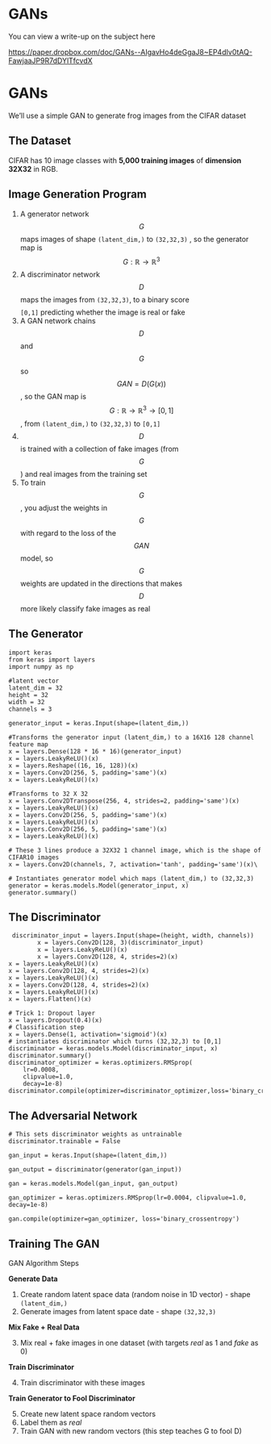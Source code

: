 # GANs

You can view a write-up on the subject here 

https://paper.dropbox.com/doc/GANs--AIgavHo4deGgaJ8~EP4dIv0tAQ-FawjaaJP9R7dDYlTfcvdX

# GANs
We’ll use a simple GAN to generate frog images from the CIFAR dataset


## The Dataset

CIFAR has 10 image classes with **5,000 training images** of **dimension 32X32** in RGB.


## Image Generation Program


1. A generator network $$G$$ maps images of shape `(latent_dim,)` to `(32,32,3)` , so the generator map is $$G: \mathbb{R}\rightarrow \mathbb{R}^3$$
2. A discriminator network $$D$$ maps the images from `(32,32,3)`, to a binary score $$$$`[0,1]` predicting whether the image is real or fake
3.  A GAN network chains $$D$$ and $$G$$ so $$GAN = D(G(x))$$, so the GAN map is $$G: \mathbb{R} \rightarrow \mathbb{R}^3 \rightarrow [0,1]$$, from `(latent_dim,)` to `(32,32,3)` to `[0,1]`
4. $$D$$ is trained with a collection of fake images (from $$G$$) and real images from the training set
5. To train $$G$$, you adjust the weights in $$G$$ with regard to the loss of the $$GAN$$ model, so $$G$$ weights are updated in the directions that makes $$D$$ more likely classify fake images as real



## The Generator 


    import keras
    from keras import layers
    import numpy as np
    
    #latent vector
    latent_dim = 32
    height = 32
    width = 32
    channels = 3
    
    generator_input = keras.Input(shape=(latent_dim,))
    
    #Transforms the generator input (latent_dim,) to a 16X16 128 channel feature map
    x = layers.Dense(128 * 16 * 16)(generator_input)
    x = layers.LeakyReLU()(x)
    x = layers.Reshape((16, 16, 128))(x)
    x = layers.Conv2D(256, 5, padding='same')(x)
    x = layers.LeakyReLU()(x)
    
    #Transforms to 32 X 32
    x = layers.Conv2DTranspose(256, 4, strides=2, padding='same')(x)
    x = layers.LeakyReLU()(x)
    x = layers.Conv2D(256, 5, padding='same')(x)
    x = layers.LeakyReLU()(x)
    x = layers.Conv2D(256, 5, padding='same')(x)
    x = layers.LeakyReLU()(x)
    
    # These 3 lines produce a 32X32 1 channel image, which is the shape of CIFAR10 images
    x = layers.Conv2D(channels, 7, activation='tanh', padding='same')(x)\
    
    # Instantiates generator model which maps (latent_dim,) to (32,32,3)
    generator = keras.models.Model(generator_input, x)
    generator.summary()


## The Discriminator


     discriminator_input = layers.Input(shape=(height, width, channels))
            x = layers.Conv2D(128, 3)(discriminator_input)
            x = layers.LeakyReLU()(x)
            x = layers.Conv2D(128, 4, strides=2)(x)
    x = layers.LeakyReLU()(x)
    x = layers.Conv2D(128, 4, strides=2)(x)
    x = layers.LeakyReLU()(x)
    x = layers.Conv2D(128, 4, strides=2)(x)
    x = layers.LeakyReLU()(x)
    x = layers.Flatten()(x)
    
    # Trick 1: Dropout layer
    x = layers.Dropout(0.4)(x)
    # Classification step
    x = layers.Dense(1, activation='sigmoid')(x)
    # instantiates discriminator which turns (32,32,3) to [0,1]
    discriminator = keras.models.Model(discriminator_input, x)
    discriminator.summary()
    discriminator_optimizer = keras.optimizers.RMSprop(
        lr=0.0008,
        clipvalue=1.0,
        decay=1e-8)
    discriminator.compile(optimizer=discriminator_optimizer,loss='binary_crossentropy')



## The Adversarial Network


    # This sets discriminator weights as untrainable
    discriminator.trainable = False
    
    gan_input = keras.Input(shape=(latent_dim,)) 
    
    gan_output = discriminator(generator(gan_input)) 
    
    gan = keras.models.Model(gan_input, gan_output)
    
    gan_optimizer = keras.optimizers.RMSprop(lr=0.0004, clipvalue=1.0, decay=1e-8) 
    
    gan.compile(optimizer=gan_optimizer, loss='binary_crossentropy')



## Training The GAN

GAN Algorithm Steps

**Generate Data**


1. Create random latent space data (random noise in 1D vector) - shape `(latent_dim,)`
2. Generate images from latent space date - shape `(32,32,3)`

**Mix Fake + Real Data**


3. Mix real + fake images in one dataset (with targets *real* as 1 and *fake* as 0)

**Train Discriminator**


4. Train discriminator with these images

**Train Generator to Fool Discriminator**


5. Create new latent space random vectors
6. Label them as *real* 
7. Train GAN with new random vectors (this step teaches G to fool D)


